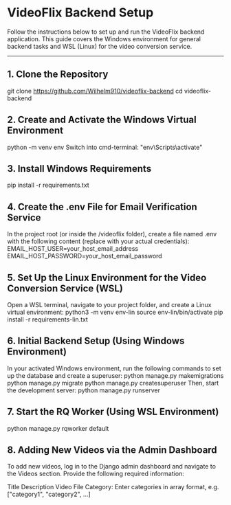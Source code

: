 # VideoFlix Backend Setup

Follow the instructions below to set up and run the VideoFlix backend application. This guide covers the Windows environment for general backend tasks and WSL (Linux) for the video conversion service.

---

## 1. Clone the Repository

git clone https://github.com/Wilhelm910/videoflix-backend
cd videoflix-backend

## 2. Create and Activate the Windows Virtual Environment
python -m venv env
Switch into cmd-terminal: "env\Scripts\activate"

## 3. Install Windows Requirements
pip install -r requirements.txt

## 4. Create the .env File for Email Verification Service
In the project root (or inside the /videoflix folder), create a file named .env with the following content (replace with your actual credentials):
EMAIL_HOST_USER=your_host_email_address
EMAIL_HOST_PASSWORD=your_host_email_password

## 5. Set Up the Linux Environment for the Video Conversion Service (WSL)
Open a WSL terminal, navigate to your project folder, and create a Linux virtual environment:
python3 -m venv env-lin
source env-lin/bin/activate
pip install -r requirements-lin.txt

## 6. Initial Backend Setup (Using Windows Environment)
In your activated Windows environment, run the following commands to set up the database and create a superuser:
python manage.py makemigrations
python manage.py migrate
python manage.py createsuperuser
Then, start the development server:
python manage.py runserver

## 7. Start the RQ Worker (Using WSL Environment)
python manage.py rqworker default

## 8. Adding New Videos via the Admin Dashboard
To add new videos, log in to the Django admin dashboard and navigate to the Videos section. Provide the following required information:

Title
Description
Video File
Category: Enter categories in array format, e.g. ["category1", "category2", ...]

